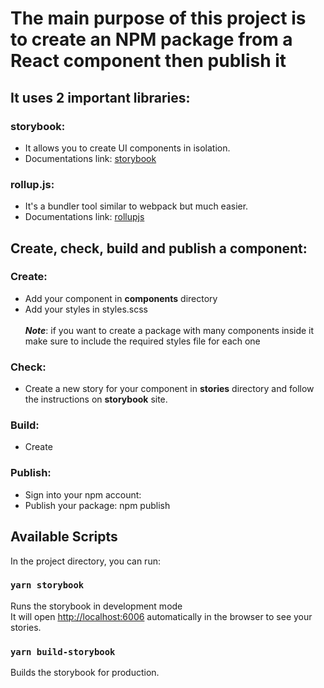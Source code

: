# The main purpose of this project is to create an NPM package from a React component then publish it

## It uses 2 important libraries:

### storybook:

- It allows you to create UI components in isolation.
- Documentations link: [storybook](https://storybook.js.org/)

### rollup.js:

- It's a bundler tool similar to webpack but much easier.
- Documentations link: [rollupjs](https://rollupjs.org/guide/en/)

## Create, check, build and publish a component:

### Create:

- Add your component in **components** directory
- Add your styles in styles.scss <br><br>
***Note***: if you want to create a package with many components inside it make sure to include
 the required styles file for each one
 
### Check:
 
- Create a new story for your component in **stories** directory and follow the instructions on **storybook** site.
 
### Build:
 
- Create 
 
### Publish:
  
- Sign into your npm account:
- Publish your package: npm publish

## Available Scripts

In the project directory, you can run:

### `yarn storybook`

Runs the storybook in development mode <br>
It will open [http://localhost:6006](http://localhost:6006) automatically in the browser to see your stories.

### `yarn build-storybook`

Builds the storybook for production.
